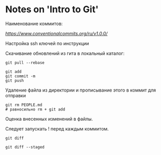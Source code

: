 # Notes on 'Intro to Git'

Наименование коммитов: 

*https://www.conventionalcommits.org/ru/v1.0.0/*

Настройка ssh ключей по инструкции

Скачивание обновлений из гита в локальный каталог:

```
git pull --rebase
```

```
git add
git commit -m
git push
```

Удаление файла из директории и прописывание этого в коммит для отправки

```
git rm PEOPLE.md
# равносильно rm + git add
```

Оценка внесенных изменений в файлы. 

Следует запускать ! перед каждым коммитом.

```
git diff

git diff --staged
```